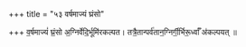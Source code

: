 +++
title = "५३ वर्षमाज्यं घ्रंसो"

+++
व॒र्षमाज्यं॑ घ्रं॒सो अ॒ग्निर्वेदि॒र्भूमि॑रकल्पत। तत्रै॒तान्पर्व॑तान॒ग्निर्गी॒र्भिरू॒र्ध्वाँ अ॑कल्पयत् ॥
